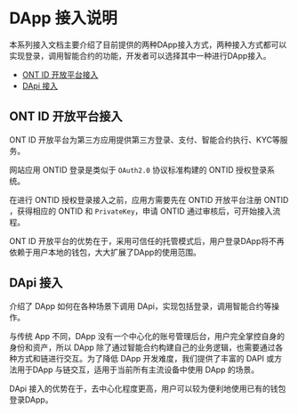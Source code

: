 
# DApp 接入说明

本系列接入文档主要介绍了目前提供的两种DApp接入方式，两种接入方式都可以实现登录，调用智能合约的功能，开发者可以选择其中一种进行DApp接入。

- [ONT ID 开放平台接入](docs-cn/dApp-Integration/08-ontid_integration.md)
- [DApi 接入](docs-cn/dApp-Integration/09-dapi_integration.md)


## ONT ID 开放平台接入

ONT ID 开放平台为第三方应用提供第三方登录、支付、智能合约执行、KYC等服务。

网站应用 ONTID 登录是类似于 `OAuth2.0` 协议标准构建的 ONTID 授权登录系统。

在进行 ONTID 授权登录接入之前，应用方需要先在 ONTID 开放平台注册 ONTID ，获得相应的 ONTID 和 `PrivateKey`，申请 ONTID 通过审核后，可开始接入流程。

ONT ID 开放平台的优势在于，采用可信任的托管模式后，用户登录DApp将不再依赖于用户本地的钱包，大大扩展了DApp的使用范围。

## DApi 接入

介绍了 DApp 如何在各种场景下调用 DApi，实现包括登录，调用智能合约等操作。

与传统 App 不同，DApp 没有一个中心化的账号管理后台，用户完全掌控自身的身份和资产，所以 DApp 除了通过智能合约构建自己的业务逻辑，也需要通过各种方式和链进行交互。为了降低 DApp 开发难度，我们提供了丰富的 DAPI 或方法用于DApp 与链交互，适用于当前所有主流设备中使用 DApp 的场景。

DApi 接入的优势在于，去中心化程度更高，用户可以较为便利地使用已有的钱包登录DApp。